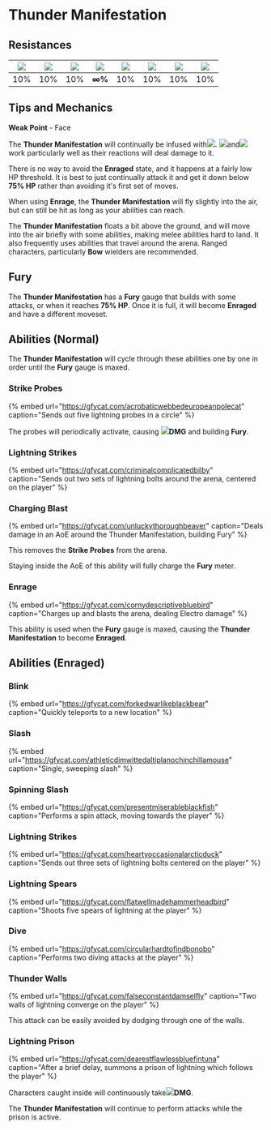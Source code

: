 # Thunder Manifestation

## Resistances

| ![](../../.gitbook/assets/pyro_small.png)  | ![](../../.gitbook/assets/hydro_small.png)  | ![](../../.gitbook/assets/cryo_small.png)  | ![](../../.gitbook/assets/electro_small.png)  | ![](../../.gitbook/assets/anemo_small.png)  | ![](../../.gitbook/assets/geo_small.png)  | ![](../../.gitbook/assets/dendro_small.png)  | ![](../../.gitbook/assets/physical_small.png)  |
| :---: | :---: | :---: | :---: | :---: | :---: | :---: | :---: |
| 10% | 10% | 10% |  **∞%** | 10% | 10% | 10% | 10% |

## Tips and Mechanics

**Weak Point** - Face

The **Thunder Manifestation** will continually be infused with![](../../.gitbook/assets/electro_small.png). ![](../../.gitbook/assets/pyro_small.png)and![](../../.gitbook/assets/cryo_small.png)work particularly well as their reactions will deal damage to it.

There is no way to avoid the **Enraged** state, and it happens at a fairly low HP threshold. It is best to just continually attack it and get it down below **75% HP** rather than avoiding it's first set of moves.

When using **Enrage**, the **Thunder Manifestation** will fly slightly into the air, but can still be hit as long as your abilities can reach.

The **Thunder Manifestation** floats a bit above the ground, and will move into the air briefly with some abilities, making melee abilities hard to land. It also frequently uses abilities that travel around the arena. Ranged characters, particularly **Bow** wielders are recommended.

## Fury

The **Thunder Manifestation** has a **Fury** gauge that builds with some attacks, or when it reaches **75% HP**. Once it is full, it will become **Enraged** and have a different moveset.

## Abilities \(Normal\)

The **Thunder Manifestation** will cycle through these abilities one by one in order until the **Fury** gauge is maxed.

### Strike Probes

{% embed url="https://gfycat.com/acrobaticwebbedeuropeanpolecat" caption="Sends out five lightning probes in a circle" %}

The probes will periodically activate, causing ![](../../.gitbook/assets/electro_small.png)**DMG** and building **Fury**.

### Lightning Strikes

{% embed url="https://gfycat.com/criminalcomplicatedbilby" caption="Sends out two sets of lightning bolts around the arena, centered on the player" %}

### Charging Blast

{% embed url="https://gfycat.com/unluckythoroughbeaver" caption="Deals damage in an AoE around the Thunder Manifestation, building Fury" %}

This removes the **Strike Probes** from the arena.

Staying inside the AoE of this ability will fully charge the **Fury** meter.

### Enrage

{% embed url="https://gfycat.com/cornydescriptivebluebird" caption="Charges up and blasts the arena, dealing Electro damage" %}

This ability is used when the **Fury** gauge is maxed, causing the **Thunder Manifestation** to become **Enraged**.

## Abilities \(Enraged\)

### Blink

{% embed url="https://gfycat.com/forkedwarlikeblackbear" caption="Quickly teleports to a new location" %}

### Slash

{% embed url="https://gfycat.com/athleticdimwittedaltiplanochinchillamouse" caption="Single, sweeping slash" %}

### Spinning Slash

{% embed url="https://gfycat.com/presentmiserableblackfish" caption="Performs a spin attack, moving towards the player" %}

### Lightning Strikes

{% embed url="https://gfycat.com/heartyoccasionalarcticduck" caption="Sends out three sets of lightning bolts centered on the player" %}

### Lightning Spears

{% embed url="https://gfycat.com/flatwellmadehammerheadbird" caption="Shoots five spears of lightning at the player" %}

### Dive

{% embed url="https://gfycat.com/circularhardtofindbonobo" caption="Performs two diving attacks at the player" %}

### Thunder Walls

{% embed url="https://gfycat.com/falseconstantdamselfly" caption="Two walls of lightning converge on the player" %}

This attack can be easily avoided by dodging through one of the walls.

### Lightning Prison

{% embed url="https://gfycat.com/dearestflawlessbluefintuna" caption="After a brief delay, summons a prison of lightning which follows the player" %}

Characters caught inside will continuously take![](../../.gitbook/assets/electro_small.png)**DMG**.

The **Thunder Manifestation** will continue to perform attacks while the prison is active.

